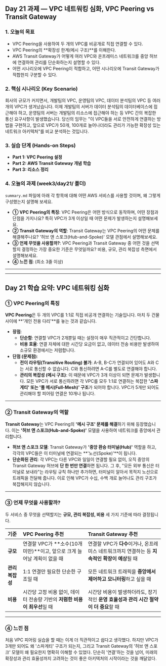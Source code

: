 ## Day 21 과제 ― VPC 네트워킹 심화, VPC Peering vs Transit Gateway 

### 1. 오늘의 목표
- VPC Peering을 사용하여 두 개의 VPC를 비공개로 직접 연결할 수 있다.
- VPC Peering의 **확장성 한계(메시 구조)**를 이해한다.
- AWS Transit Gateway가 어떻게 여러 VPC와 온프레미스 네트워크를 중앙 허브에 연결하여 관리를 단순화하는지 설명할 수 있다.
- 어떤 시나리오에 VPC Peering이 적합하고, 어떤 시나리오에 Transit Gateway가 적합한지 구분할 수 있다.

### 2. 핵심 시나리오 (Key Scenario)
회사의 규모가 커지면서, 개발팀의 VPC, 운영팀의 VPC, 데이터 분석팀의 VPC 등 여러 개의 VPC가 생겨났습니다. 이제 개발팀의 서버가 데이터 분석팀의 데이터베이스에 접근해야 하고, 운영팀의 서버는 개발팀의 리소스에 접근해야 하는 등 VPC 간의 복잡한 통신 요구사항이 발생했습니다. 당신의 임무는 "이 VPC들을 서로 안전하게 연결하는 방법을 구현하고, 앞으로 VPC가 50개, 100개로 늘어나더라도 관리가 가능한 확장성 있는 네트워크 아키텍처"를 비교 분석하는 것입니다.

### 3. 실습 단계 (Hands-on Steps)
- **Part 1: VPC Peering 설정**
- **Part 2: AWS Transit Gateway 개념 학습**
- **Part 3: 리소스 정리**

### 4. 오늘의 과제 (week3/day21/ 폴더)
`summary.md` 파일에 아래 각 항목에 대해 어떤 AWS 서비스를 사용할 것이며, 왜 그렇게 구성했는지 설명해 보세요.
- **① VPC Peering의 특징**: VPC Peering은 어떤 방식으로 동작하며, 어떤 장점과 단점을 가지나요? 특히 VPC가 3개 이상일 때 어떤 문제가 발생하는지 설명해보세요. 
- **② Transit Gateway의 역할**: Transit Gateway는 VPC Peering의 어떤 문제를 해결해주나요? '허브 앤 스포크(Hub-and-Spoke)' 모델 관점에서 설명해보세요. 
- **③ 언제 무엇을 사용할까?**: VPC Peering과 Transit Gateway 중 어떤 것을 선택할지 결정하는 가장 중요한 기준은 무엇일까요? 비용, 규모, 관리 복잡성 측면에서 설명해보세요. 
- **④ 느낀 점**: (최소 3줄 이상)

---
---

## Day 21 학습 요약: VPC 네트워킹 심화

### ① VPC Peering의 특징

**VPC Peering**은 두 개의 VPC를 1:1로 직접 비공개 연결하는 기술입니다. 마치 두 건물 사이에 **'개인 전용 다리'**를 놓는 것과 같습니다.

-   **장점**:
    -   **단순함**: 연결할 VPC가 2개뿐일 때는 설정이 매우 직관적이고 간단합니다.
    -   **비용 효율**: 연결 자체에 대한 시간당 요금이 없고, 데이터 전송 비용만 발생하여 소규모 환경에서는 저렴합니다.
-   **단점 (문제점)**:
    -   **전이 라우팅(Transitive Routing) 불가**: A-B, B-C가 연결되어 있어도 A와 C는 서로 통신할 수 없습니다. C와 통신하려면 A-C를 별도로 연결해야 합니다.
    -   **관리의 복잡성 (메시 구조)**: 이 때문에 VPC가 3개 이상이 되면 문제가 발생합니다. 모든 VPC가 서로 통신하려면 각 VPC를 모두 1:1로 연결하는 복잡한 **'스파게티' 또는 '풀 메시(Full-Mesh)' 구조**가 되어야 합니다. VPC가 5개만 되어도 관리해야 할 피어링 연결은 10개나 됩니다.



---

### ② Transit Gateway의 역할

**Transit Gateway**는 VPC Peering의 **'메시 구조' 문제를 해결**하기 위해 등장했습니다. 이는 **'허브 앤 스포크(Hub-and-Spoke)'** 모델을 사용하여 네트워크를 중앙에서 관리합니다.

-   **허브 앤 스포크 모델**: Transit Gateway가 **'중앙 환승 터미널(Hub)'** 역할을 하고, 각각의 VPC들은 이 터미널에 연결되는 **'노선(Spoke)'**이 됩니다.
-   **단순화된 관리**: 각 VPC는 다른 VPC와 일일이 연결할 필요 없이, 오직 중앙의 Transit Gateway 허브에 **단 한 번만 연결**하면 됩니다. 그 후, "모든 외부 통신은 터미널로 보내라"는 라우팅 규칙 하나만 추가하면, 터미널이 알아서 목적지 노선으로 트래픽을 전달해 줍니다. 이로 인해 VPC가 수십, 수백 개로 늘어나도 관리 구조가 복잡해지지 않습니다.



---

### ③ 언제 무엇을 사용할까?

두 서비스 중 무엇을 선택할지는 **규모, 관리 복잡성, 비용** 세 가지 기준에 따라 결정됩니다.

| 기준 | VPC Peering 추천 | Transit Gateway 추천 |
| :--- | :--- | :--- |
| **규모** | 연결할 VPC가 **소수(10개 미만)**이고, 앞으로 크게 늘어날 계획이 없을 때 | 연결할 VPC가 **다수**이거나, 온프레미스 네트워크까지 연결하는 등 **지속적인 확장이 예상**될 때 |
| **관리 복잡성** | 1:1 연결만 필요한 단순한 구조일 때 | 모든 네트워크 트래픽을 **중앙에서 제어하고 모니터링**하고 싶을 때 |
| **비용** | 시간당 고정 비용 없이, 데이터 전송량 기반의 **저렴한 비용이 최우선**일 때 | 시간당 비용이 발생하더라도, 장기적인 **운영 효율성과 관리 시간 절약이 더 중요**할 때 |

---

### ④ 느낀 점

처음 VPC 피어링 실습을 할 때는 이게 더 직관적이고 쉽다고 생각했다. 하지만 VPC가 3개만 되어도 왜 '스파게티' 구조가 되는지, 그리고 Transit Gateway의 '허브 앤 스포크' 모델이 왜 필요한지 명확히 이해할 수 있었다. 단순히 '연결'하는 것을 넘어, 미래의 확장성과 관리 효율성까지 고려하는 것이 좋은 아키텍처의 시작이라는 것을 깨달았다.